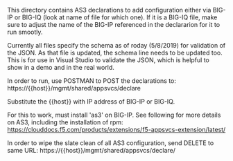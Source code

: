 
This directory contains AS3 declarations to add configuration either via BIG-IP or BIG-IQ (look at name of file for which one).  If it is a BIG-IQ file, make sure to adjust the name of the BIG-IP referenced in the declararion for it to run smootly.

Currently all files specify the schema as of roday (5/8/2019) for validation of the JSON.  As that file is updated, the schema line needs to be updated too.  This is for use in Visual Studio to validate the JSON, which is helpful to show in a demo and in the real world.

In order to run, use POSTMAN to POST the declarations to:
     https://{{host}}/mgmt/shared/appsvcs/declare

Substitute the {{host}} with IP address of BIG-IP or BIG-IQ.

For this to work, must install 'as3' on BIG-IP.  See following for more details on AS3, including the installation of rpm:
     https://clouddocs.f5.com/products/extensions/f5-appsvcs-extension/latest/

In order to wipe the slate clean of all AS3 configuration, send DELETE to same URL:
     https://{{host}}/mgmt/shared/appsvcs/declare/
